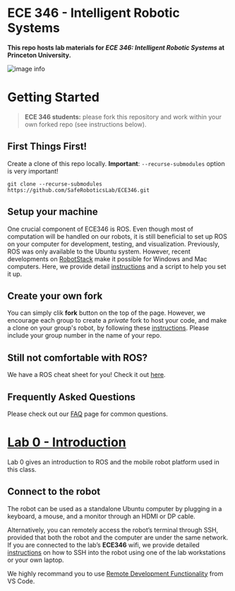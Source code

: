 # ECE 346 - Intelligent Robotic Systems
**This repo hosts lab materials for *ECE 346: Intelligent Robotic Systems* at Princeton University.**

![image info](asset/Figures/robot.jpg)

<!-- To keep your forked repo updated, please fetch upstream every time we release a new lab assignment. If you are not familiar with fetch, please check out this [tutorial](https://docs.github.com/en/pull-requests/collaborating-with-pull-requests/working-with-forks/syncing-a-fork). -->

# Getting Started

> **ECE 346 students:** please fork this repository and work within your own forked repo (see instructions below). 

## First Things First!
Create a clone of this repo locally. **Important**: `--recurse-submodules` option is very important!
```
git clone --recurse-submodules https://github.com/SafeRoboticsLab/ECE346.git 
```
## Setup your machine
One crucial component of ECE346 is ROS. Even though most of computation will be handled on our robots, it is still beneficial to set up ROS on your computer for development, testing, and visualization. Previously, ROS was only available to the Ubuntu system. However, recent developments on [RobotStack](https://robostack.github.io/) make it possible for Windows and Mac computers. Here, we provide detail [instructions](Host_Setup/RoboStack/robotstack.md) and a script to help you set it up. 

## Create your own fork
You can simply clik **fork** button on the top of the page. However, we encourage each group to create a _private_ fork to host your code, and make a clone on your group's robot, by following these [instructions](asset/private_fork.md). Please include your group number in the name of your repo.

## Still not comfortable with ROS?
We have a ROS cheat sheet for you! Check it out [here](ROScheatsheet.pdf).
## Frequently Asked Questions
Please check out our [FAQ](FAQ/faq.md) page for common questions.

# [Lab 0 - Introduction](ROS_ws/src/lab0)
Lab 0 gives an introduction to ROS and the mobile robot platform used in this class.

## Connect to the robot
The robot can be used as a standalone Ubuntu computer by plugging in a keyboard, a mouse, and a monitor through an HDMI or DP cable. 

Alternatively, you can remotely access the robot’s terminal through SSH, provided that both the robot and the computer are under the same network. If you are connected to the lab’s **ECE346** wifi, we provide detailed [instructions](asset/ssh.md) on how to SSH into the robot using one of the lab workstations or your own laptop.

We highly recommand you to use [Remote Development Functionality](https://code.visualstudio.com/docs/remote/ssh) from VS Code. 

